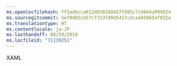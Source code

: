 ```yaml
---
ms.openlocfilehash: ff5adbcca612d030180437f495c7c9664a999d24
ms.sourcegitcommit: 5ef0d02cb57c7153fd9d5417cdcad45665af832e
ms.translationtype: HT
ms.contentlocale: ja-JP
ms.lasthandoff: 08/29/2019
ms.locfileid: "71139251"
---
```

XAML